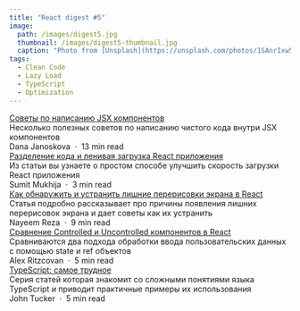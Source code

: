 ```yaml
---
title: "React digest #5"
image: 
  path: /images/digest5.jpg
  thumbnail: /images/digest5-thumbnail.jpg
  caption: "Photo from [Unsplash](https://unsplash.com/photos/1SAnrIxw5OY)"
tags:
  - Clean Code
  - Lazy Load
  - TypeScript
  - Optimization
---
```


<div class="digest">
    <a href="https://itnext.io/write-clean-er-components-jsx-1e70491baded">Советы по написанию JSX компонентов</a>
    <div class="digest-desc">Несколько полезных советов по написанию чистого кода внутри JSX компонентов</div> 
    <div class="digest-time">Dana Janoskova &nbsp;&middot;&nbsp; 13 min read</div>
</div>

<div class="digest">
    <a href="https://medium.com/javascript-in-plain-english/code-splitting-with-react-31d76d3f64ab">Разделение кода и ленивая загрузка React приложения</a>
    <div class="digest-desc">Из статьи вы узнаете о простом способе улучшить скорость загрузки React приложения</div> 
    <div class="digest-time">Sumit Mukhija &nbsp;&middot;&nbsp; 3 min read</div>
</div>

<div class="digest">
    <a href="https://medium.com/free-code-camp/how-to-identify-and-resolve-wasted-renders-in-react-cc4b1e910d10">Как обнаружить и устранить лишние перерисовки экрана в React</a>
    <div class="digest-desc">Статья подробно рассказывает про причины появления лишних перерисовок экрана и дает советы как их устранить</div> 
    <div class="digest-time">Nayeem Reza &nbsp;&middot;&nbsp; 9 min read</div>
</div>

<div class="digest">
    <a href="https://itnext.io/controlled-vs-uncontrolled-components-in-react-5cd13b2075f9">Сравнение Controlled и Uncontrolled компонентов в React</a>
    <div class="digest-desc">Сравниваются два подхода обработки ввода пользовательских данных с помощью state и ref объектов</div> 
    <div class="digest-time">Alex Ritzcovan &nbsp;&middot;&nbsp; 5 min read</div>
</div>

<div class="digest">
    <a href="https://codeburst.io/typescript-the-hard-er-parts-part-1-88dd366c4544">TypeScript: самое трудное</a>
    <div class="digest-desc">Серия статей которая знакомит со сложными понятиями языка TypeScript и приводит практичные примеры их использования</div> 
    <div class="digest-time">John Tucker &nbsp;&middot;&nbsp; 5 min read</div>
</div>